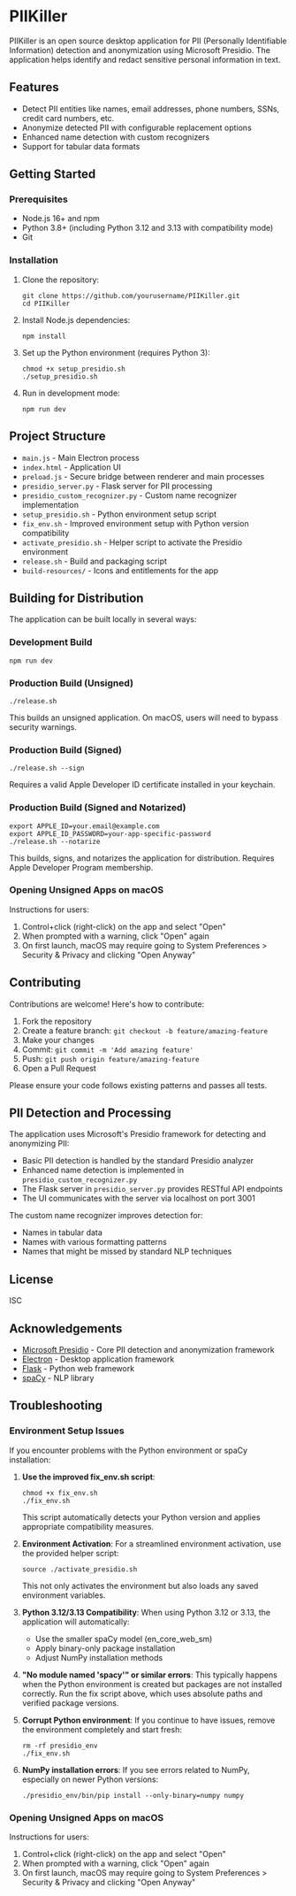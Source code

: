 # PIIKiller

PIIKiller is an open source desktop application for PII (Personally Identifiable Information) detection and anonymization using Microsoft Presidio. The application helps identify and redact sensitive personal information in text.

## Features

- Detect PII entities like names, email addresses, phone numbers, SSNs, credit card numbers, etc.
- Anonymize detected PII with configurable replacement options
- Enhanced name detection with custom recognizers
- Support for tabular data formats

## Getting Started

### Prerequisites

- Node.js 16+ and npm
- Python 3.8+ (including Python 3.12 and 3.13 with compatibility mode)
- Git

### Installation

1. Clone the repository:
   ```
   git clone https://github.com/yourusername/PIIKiller.git
   cd PIIKiller
   ```

2. Install Node.js dependencies:
   ```
   npm install
   ```

3. Set up the Python environment (requires Python 3):
   ```
   chmod +x setup_presidio.sh
   ./setup_presidio.sh
   ```

4. Run in development mode:
   ```
   npm run dev
   ```

## Project Structure

- `main.js` - Main Electron process
- `index.html` - Application UI
- `preload.js` - Secure bridge between renderer and main processes
- `presidio_server.py` - Flask server for PII processing
- `presidio_custom_recognizer.py` - Custom name recognizer implementation
- `setup_presidio.sh` - Python environment setup script
- `fix_env.sh` - Improved environment setup with Python version compatibility
- `activate_presidio.sh` - Helper script to activate the Presidio environment
- `release.sh` - Build and packaging script
- `build-resources/` - Icons and entitlements for the app

## Building for Distribution

The application can be built locally in several ways:

### Development Build

```
npm run dev
```

### Production Build (Unsigned)

```
./release.sh
```

This builds an unsigned application. On macOS, users will need to bypass security warnings.

### Production Build (Signed)

```
./release.sh --sign
```

Requires a valid Apple Developer ID certificate installed in your keychain.

### Production Build (Signed and Notarized)

```
export APPLE_ID=your.email@example.com
export APPLE_ID_PASSWORD=your-app-specific-password
./release.sh --notarize
```

This builds, signs, and notarizes the application for distribution. Requires Apple Developer Program membership.

### Opening Unsigned Apps on macOS

Instructions for users:
1. Control+click (right-click) on the app and select "Open"
2. When prompted with a warning, click "Open" again
3. On first launch, macOS may require going to System Preferences > Security & Privacy and clicking "Open Anyway"

## Contributing

Contributions are welcome! Here's how to contribute:

1. Fork the repository
2. Create a feature branch: `git checkout -b feature/amazing-feature`
3. Make your changes
4. Commit: `git commit -m 'Add amazing feature'`
5. Push: `git push origin feature/amazing-feature`
6. Open a Pull Request

Please ensure your code follows existing patterns and passes all tests.

## PII Detection and Processing

The application uses Microsoft's Presidio framework for detecting and anonymizing PII:

- Basic PII detection is handled by the standard Presidio analyzer
- Enhanced name detection is implemented in `presidio_custom_recognizer.py`
- The Flask server in `presidio_server.py` provides RESTful API endpoints
- The UI communicates with the server via localhost on port 3001

The custom name recognizer improves detection for:
- Names in tabular data
- Names with various formatting patterns
- Names that might be missed by standard NLP techniques

## License

ISC

## Acknowledgements

- [Microsoft Presidio](https://github.com/microsoft/presidio) - Core PII detection and anonymization framework
- [Electron](https://www.electronjs.org/) - Desktop application framework
- [Flask](https://flask.palletsprojects.com/) - Python web framework
- [spaCy](https://spacy.io/) - NLP library

## Troubleshooting

### Environment Setup Issues

If you encounter problems with the Python environment or spaCy installation:

1. **Use the improved fix_env.sh script**:
   ```
   chmod +x fix_env.sh
   ./fix_env.sh
   ```
   This script automatically detects your Python version and applies appropriate compatibility measures.

2. **Environment Activation**:
   For a streamlined environment activation, use the provided helper script:
   ```
   source ./activate_presidio.sh
   ```
   This not only activates the environment but also loads any saved environment variables.

3. **Python 3.12/3.13 Compatibility**:
   When using Python 3.12 or 3.13, the application will automatically:
   - Use the smaller spaCy model (en_core_web_sm)
   - Apply binary-only package installation
   - Adjust NumPy installation methods

4. **"No module named 'spacy'" or similar errors**:
   This typically happens when the Python environment is created but packages are not installed correctly.
   Run the fix script above, which uses absolute paths and verified package versions.

5. **Corrupt Python environment**:
   If you continue to have issues, remove the environment completely and start fresh:
   ```
   rm -rf presidio_env
   ./fix_env.sh
   ```

6. **NumPy installation errors**:
   If you see errors related to NumPy, especially on newer Python versions:
   ```
   ./presidio_env/bin/pip install --only-binary=numpy numpy
   ```

### Opening Unsigned Apps on macOS

Instructions for users:
1. Control+click (right-click) on the app and select "Open"
2. When prompted with a warning, click "Open" again
3. On first launch, macOS may require going to System Preferences > Security & Privacy and clicking "Open Anyway" 